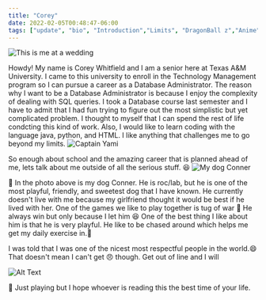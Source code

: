 ```yaml
---
title: "Corey"
date: 2022-02-05T00:48:47-06:00
tags: ["update", "bio", "Introduction","Limits", "DragonBall z","Anime"]
---
```


![This is me at a wedding](/project2/images/you.jpg)



Howdy!
My name is Corey Whitfield and I am a senior here at Texas A&M University. I came to this university to enroll in the Technology Management program so I can pursue a career as a Database Administrator. The reason why I want to be a Database Administrator is because I enjoy the complexity of dealing with SQL queries. I took a Database course last semester and I have to admit that I had fun trying to figure out the most simplistic but yet complicated problem. I thought to myself that I can spend the rest of life condcting this kind of work. Also, I would like to learn coding with the language java, python, and HTML. I like anything that challenges me to go beyond my limits.
![Captain Yami](/project2/images/pass.jpg)


So enough about school and the amazing career that is planned ahead of me, lets talk about me outside of all the serious stuff. :laughing:
![My dog Conner](/project2/images/conner.jpg)

:dog: In the photo above is my dog Conner. He is roc/lab, but he is one of the most playful, friendly, and sweetest dog that I have known. He currently doesn't live with me because my girlfriend thought it would be best if he lived with her. One of the games we like to play together is tug of war :muscle: He always win but only because I let him :laughing: One of the best thing I like about him is that he is very playful. He like to be chased around which helps me get my daily exercise in.:running:








I was told that I was one of the nicest most respectful people in the world.:smile: That doesn't mean I can't get :angry: though. Get out of line and I will


![Alt Text](https://giffiles.alphacoders.com/242/2425.gif)


🤡 Just playing but I hope whoever is reading this the best time of your life.


